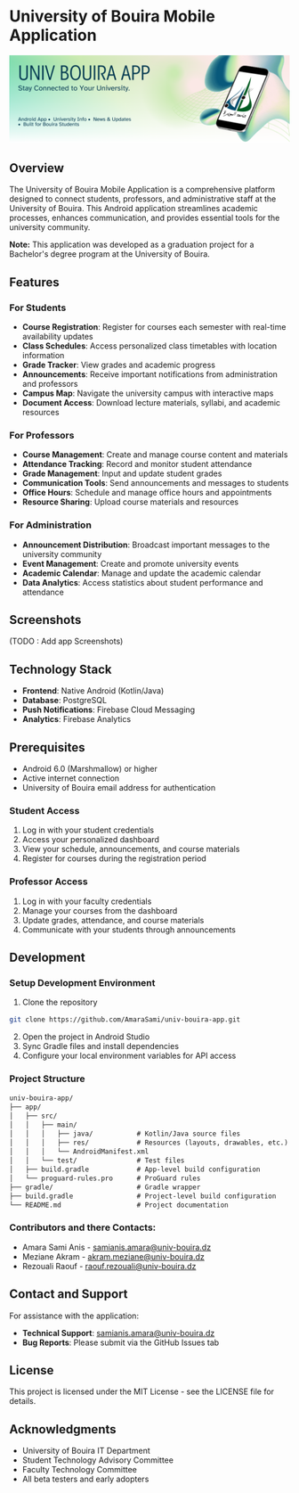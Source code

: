 # University of Bouira Mobile Application

<p align="center">
  <img src="screenshots/univ-app-banner.png" alt="University of Bouira App Logo" />
</p>

## Overview

The University of Bouira Mobile Application is a comprehensive platform designed to connect students, professors, and administrative staff at the University of Bouira. This Android application streamlines academic processes, enhances communication, and provides essential tools for the university community.

**Note:** This application was developed as a graduation project for a Bachelor's degree program at the University of Bouira.

## Features

### For Students
- **Course Registration**: Register for courses each semester with real-time availability updates
- **Class Schedules**: Access personalized class timetables with location information
- **Grade Tracker**: View grades and academic progress
- **Announcements**: Receive important notifications from administration and professors
- **Campus Map**: Navigate the university campus with interactive maps
- **Document Access**: Download lecture materials, syllabi, and academic resources

### For Professors
- **Course Management**: Create and manage course content and materials
- **Attendance Tracking**: Record and monitor student attendance
- **Grade Management**: Input and update student grades
- **Communication Tools**: Send announcements and messages to students
- **Office Hours**: Schedule and manage office hours and appointments
- **Resource Sharing**: Upload course materials and resources

### For Administration
- **Announcement Distribution**: Broadcast important messages to the university community
- **Event Management**: Create and promote university events
- **Academic Calendar**: Manage and update the academic calendar
- **Data Analytics**: Access statistics about student performance and attendance

## Screenshots

(TODO : Add app Screenshots)

## Technology Stack

- **Frontend**: Native Android (Kotlin/Java)
- **Database**: PostgreSQL
- **Push Notifications**: Firebase Cloud Messaging
- **Analytics**: Firebase Analytics

## Prerequisites
- Android 6.0 (Marshmallow) or higher
- Active internet connection
- University of Bouira email address for authentication


### Student Access
1. Log in with your student credentials
2. Access your personalized dashboard
3. View your schedule, announcements, and course materials
4. Register for courses during the registration period

### Professor Access
1. Log in with your faculty credentials
2. Manage your courses from the dashboard
3. Update grades, attendance, and course materials
4. Communicate with your students through announcements

## Development

### Setup Development Environment
1. Clone the repository
```bash
git clone https://github.com/AmaraSami/univ-bouira-app.git
```
2. Open the project in Android Studio
3. Sync Gradle files and install dependencies
4. Configure your local environment variables for API access

### Project Structure
```
univ-bouira-app/
├── app/
│   ├── src/
│   │   ├── main/
│   │   │   ├── java/           # Kotlin/Java source files
│   │   │   ├── res/            # Resources (layouts, drawables, etc.)
│   │   │   └── AndroidManifest.xml
│   │   └── test/               # Test files
│   ├── build.gradle            # App-level build configuration
│   └── proguard-rules.pro      # ProGuard rules
├── gradle/                     # Gradle wrapper
├── build.gradle                # Project-level build configuration
└── README.md                   # Project documentation
```

### Contributors and there Contacts:
- Amara Sami Anis - samianis.amara@univ-bouira.dz
- Meziane Akram   - akram.meziane@univ-bouira.dz
- Rezouali Raouf  - raouf.rezouali@univ-bouira.dz

## Contact and Support
For assistance with the application:

- **Technical Support**:  samianis.amara@univ-bouira.dz
- **Bug Reports**: Please submit via the GitHub Issues tab

## License

This project is licensed under the MIT License - see the LICENSE file for details.

## Acknowledgments

- University of Bouira IT Department
- Student Technology Advisory Committee
- Faculty Technology Committee
- All beta testers and early adopters

